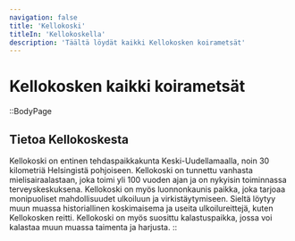 ```yaml
---
navigation: false
title: 'Kellokoski'
titleIn: 'Kellokoskella'
description: 'Täältä löydät kaikki Kellokosken koirametsät'
---
```

# Kellokosken kaikki koirametsät

::BodyPage
## Tietoa Kellokoskesta
Kellokoski on entinen tehdaspaikkakunta Keski-Uudellamaalla, noin 30 kilometriä Helsingistä pohjoiseen. Kellokoski on tunnettu vanhasta mielisairaalastaan, joka toimi yli 100 vuoden ajan ja on nykyisin toiminnassa terveyskeskuksena. Kellokoski on myös luonnonkaunis paikka, joka tarjoaa monipuoliset mahdollisuudet ulkoiluun ja virkistäytymiseen. Sieltä löytyy muun muassa historiallinen koskimaisema ja useita ulkoilureittejä, kuten Kellokosken reitti. Kellokoski on myös suosittu kalastuspaikka, jossa voi kalastaa muun muassa taimenta ja harjusta.
::